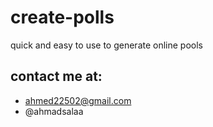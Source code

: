 # create-polls
quick and easy to use to generate online pools

## contact me at:
- ahmed22502@gmail.com
- @ahmadsalaa <twitter>
